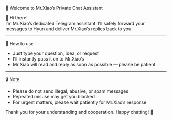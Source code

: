  🤖 Welcome to Mr.Xiao’s Private Chat Assistant

👋 Hi there!  
I’m Mr.Xiao’s dedicated Telegram assistant. I’ll safely forward your messages to Hyun and deliver Mr.Xiao’s replies back to you.

---

 📌 How to use

- Just type your question, idea, or request  
- I’ll instantly pass it on to Mr.Xiao’s 
- Mr.Xiao will read and reply as soon as possible — please be patient

---

 🔒 Note

- Please do not send illegal, abusive, or spam messages
- Repeated misuse may get you blocked
- For urgent matters, please wait patiently for Mr.Xiao’s response

Thank you for your understanding and cooperation. Happy chatting! 🙌
